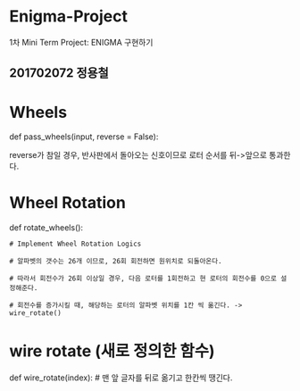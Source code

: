 # Enigma-Project
1차 Mini Term Project: ENIGMA 구현하기

## 201702072 정용철

# Wheels
def pass_wheels(input, reverse = False):

reverse가 참일 경우, 반사판에서 돌아오는 신호이므로 로터 순서를 뒤->앞으로 통과한다.

# Wheel Rotation
def rotate_wheels():

    # Implement Wheel Rotation Logics
    
    # 알파벳의 갯수는 26개 이므로, 26회 회전하면 원위치로 되돌아온다.
    
    # 따라서 회전수가 26회 이상일 경우, 다음 로터를 1회전하고 현 로터의 회전수를 0으로 설정해준다.
    
    # 회전수를 증가시킬 때, 해당하는 로터의 알파벳 위치를 1칸 씩 옮긴다. -> wire_rotate()
    
# wire rotate (새로 정의한 함수)
def wire_rotate(index):
    # 맨 앞 글자를 뒤로 옮기고 한칸씩 땡긴다.
